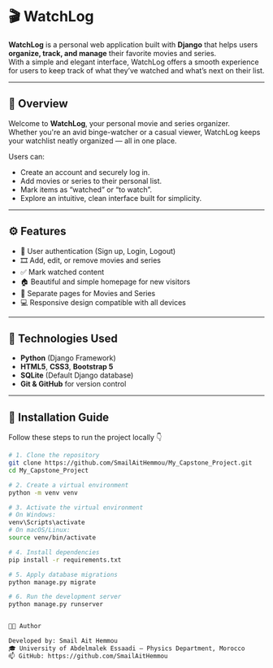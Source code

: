 # 🎬 WatchLog

**WatchLog** is a personal web application built with **Django** that helps users **organize, track, and manage** their favorite movies and series.  
With a simple and elegant interface, WatchLog offers a smooth experience for users to keep track of what they’ve watched and what’s next on their list.

---

## 🌟 Overview

Welcome to **WatchLog**, your personal movie and series organizer.  
Whether you're an avid binge-watcher or a casual viewer, WatchLog keeps your watchlist neatly organized — all in one place.

Users can:
- Create an account and securely log in.
- Add movies or series to their personal list.
- Mark items as “watched” or “to watch”.
- Explore an intuitive, clean interface built for simplicity.

---

## ⚙️ Features

- 🧩 User authentication (Sign up, Login, Logout)
- 🎞️ Add, edit, or remove movies and series
- ✅ Mark watched content
- 🏠 Beautiful and simple homepage for new visitors
- 📁 Separate pages for Movies and Series
- 💻 Responsive design compatible with all devices

---

## 🧰 Technologies Used

- **Python** (Django Framework)
- **HTML5**, **CSS3**, **Bootstrap 5**
- **SQLite** (Default Django database)
- **Git & GitHub** for version control

---

## 🚀 Installation Guide

Follow these steps to run the project locally 👇

```bash
# 1. Clone the repository
git clone https://github.com/SmailAitHemmou/My_Capstone_Project.git
cd My_Capstone_Project

# 2. Create a virtual environment
python -m venv venv

# 3. Activate the virtual environment
# On Windows:
venv\Scripts\activate
# On macOS/Linux:
source venv/bin/activate

# 4. Install dependencies
pip install -r requirements.txt

# 5. Apply database migrations
python manage.py migrate

# 6. Run the development server
python manage.py runserver


👨‍💻 Author

Developed by: Smail Ait Hemmou
🎓 University of Abdelmalek Essaadi — Physics Department, Morocco
📫 GitHub: https://github.com/SmailAitHemmou